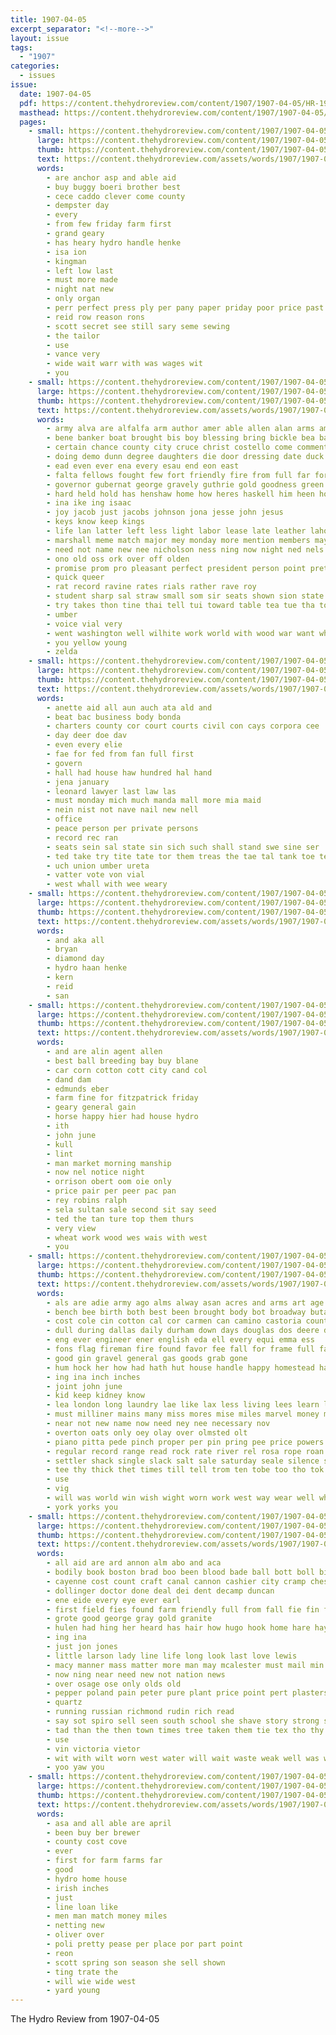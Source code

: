 ```yaml
---
title: 1907-04-05
excerpt_separator: "<!--more-->"
layout: issue
tags:
  - "1907"
categories:
  - issues
issue:
  date: 1907-04-05
  pdf: https://content.thehydroreview.com/content/1907/1907-04-05/HR-1907-04-05.pdf
  masthead: https://content.thehydroreview.com/content/1907/1907-04-05/masthead/HR-1907-04-05.jpg
  pages:
    - small: https://content.thehydroreview.com/content/1907/1907-04-05/small/HR-1907-04-05-01.jpg
      large: https://content.thehydroreview.com/content/1907/1907-04-05/large/HR-1907-04-05-01.jpg
      thumb: https://content.thehydroreview.com/content/1907/1907-04-05/thumbnails/HR-1907-04-05-01.jpg
      text: https://content.thehydroreview.com/assets/words/1907/1907-04-05/HR-1907-04-05-01.txt
      words:
        - are anchor asp and able aid
        - buy buggy boeri brother best
        - cece caddo clever come county
        - dempster day
        - every
        - from few friday farm first
        - grand geary
        - has heary hydro handle henke
        - isa ion
        - kingman
        - left low last
        - must more made
        - night nat new
        - only organ
        - perr perfect press ply per pany paper priday poor price past
        - reid row reason rons
        - scott secret see still sary seme sewing
        - the tailor
        - use
        - vance very
        - wide wait warr with was wages wit
        - you
    - small: https://content.thehydroreview.com/content/1907/1907-04-05/small/HR-1907-04-05-02.jpg
      large: https://content.thehydroreview.com/content/1907/1907-04-05/large/HR-1907-04-05-02.jpg
      thumb: https://content.thehydroreview.com/content/1907/1907-04-05/thumbnails/HR-1907-04-05-02.jpg
      text: https://content.thehydroreview.com/assets/words/1907/1907-04-05/HR-1907-04-05-02.txt
      words:
        - army alva are alfalfa arm author amer able allen alan arms amid and all aho alt asa angels
        - bene banker boat brought bis boy blessing bring bickle bea bade bolts boss bin but beg been bates baltimore best beard board blue bright borne bers below bills blew ball
        - certain chance county city cruce christ costello come comment crank comes count castor clos can celestial candle close cor christians case con
        - doing demo dunn degree daughters die door dressing date duck doubt doyle dence day dows dinner daily dings down deal dust death
        - ead even ever ena every esau end eon east
        - falta fellows fought few fort friendly fire from full far for fair flash
        - governor gubernat george gravely guthrie gold goodness green gen gave guess good graft
        - hard held hold has henshaw home how heres haskell him heen hope hor hen hall had hin heart heaven hey her henry heath head house heap high hill
        - ina ike ing isaac
        - joy jacob just jacobs johnson jona jesse john jesus
        - keys know keep kings
        - life lan latter left less light labor lease late leather lahoma little low lake last longs love like lee lot leader lay lord lear let
        - marshall meme match major mey monday more mention members may mutton men murray matt meredith mash moth masters man meadow master march morning morgan must made mclaughlin mantel might memory mar mate moman
        - need not name new nee nicholson ness ning now night ned nels nichol narrow
        - ono old oss ork over off olden
        - promise prom pro pleasant perfect president person point pretty poor plate pruitt pek pale pick plan pace people pane parks pay pardon pain pers
        - quick queer
        - rat record ravine rates rials rather rave roy
        - student sharp sal straw small som sir seats shown sion state scarlet sorrow step sky such speech sho single stranger stace soon seat set station stone still saturday side spanish stafford shy show say second save schools
        - try takes thon tine thai tell tui toward table tea tue tha tone tie tho thou thousand the ted tour thing tom trees thea then than town take till trust tim them
        - umber
        - voice vial very
        - went washington well wilhite work world with wood war want why will wife wax wall word whims was window woods way windows
        - you yellow young
        - zelda
    - small: https://content.thehydroreview.com/content/1907/1907-04-05/small/HR-1907-04-05-03.jpg
      large: https://content.thehydroreview.com/content/1907/1907-04-05/large/HR-1907-04-05-03.jpg
      thumb: https://content.thehydroreview.com/content/1907/1907-04-05/thumbnails/HR-1907-04-05-03.jpg
      text: https://content.thehydroreview.com/assets/words/1907/1907-04-05/HR-1907-04-05-03.txt
      words:
        - anette aid all aun auch ata ald and
        - beat bac business body bonda
        - charters county cor court courts civil con cays corpora cee
        - day deer doe dav
        - even every elie
        - fae for fed from fan full first
        - govern
        - hall had house haw hundred hal hand
        - jena january
        - leonard lawyer last law las
        - must monday mich much manda mall more mia maid
        - nein nist not nave nail new nell
        - office
        - peace person per private persons
        - record rec ran
        - seats sein sal state sin sich such shall stand swe sine ser
        - ted take try tite tate tor them treas the tae tal tank toe tee
        - uch union umber ureta
        - vatter vote von vial
        - west whall with wee weary
    - small: https://content.thehydroreview.com/content/1907/1907-04-05/small/HR-1907-04-05-04.jpg
      large: https://content.thehydroreview.com/content/1907/1907-04-05/large/HR-1907-04-05-04.jpg
      thumb: https://content.thehydroreview.com/content/1907/1907-04-05/thumbnails/HR-1907-04-05-04.jpg
      text: https://content.thehydroreview.com/assets/words/1907/1907-04-05/HR-1907-04-05-04.txt
      words:
        - and aka all
        - bryan
        - diamond day
        - hydro haan henke
        - kern
        - reid
        - san
    - small: https://content.thehydroreview.com/content/1907/1907-04-05/small/HR-1907-04-05-05.jpg
      large: https://content.thehydroreview.com/content/1907/1907-04-05/large/HR-1907-04-05-05.jpg
      thumb: https://content.thehydroreview.com/content/1907/1907-04-05/thumbnails/HR-1907-04-05-05.jpg
      text: https://content.thehydroreview.com/assets/words/1907/1907-04-05/HR-1907-04-05-05.txt
      words:
        - and are alin agent allen
        - best ball breeding bay buy blane
        - car corn cotton cott city cand col
        - dand dam
        - edmunds eber
        - farm fine for fitzpatrick friday
        - geary general gain
        - horse happy hier had house hydro
        - ith
        - john june
        - kull
        - lint
        - man market morning manship
        - now nel notice night
        - orrison obert oom oie only
        - price pair per peer pac pan
        - rey robins ralph
        - sela sultan sale second sit say seed
        - ted the tan ture top them thurs
        - very view
        - wheat work wood wes wais with west
        - you
    - small: https://content.thehydroreview.com/content/1907/1907-04-05/small/HR-1907-04-05-06.jpg
      large: https://content.thehydroreview.com/content/1907/1907-04-05/large/HR-1907-04-05-06.jpg
      thumb: https://content.thehydroreview.com/content/1907/1907-04-05/thumbnails/HR-1907-04-05-06.jpg
      text: https://content.thehydroreview.com/assets/words/1907/1907-04-05/HR-1907-04-05-06.txt
      words:
        - als are adie army ago alms alway asan acres and arms art age aly all artis app admire ama
        - bench bee birth both best been brought body bot broadway buta bottle but brave bas better benito baldwin bae bolts bary boot bly
        - cost cole cin cotton cal cor carmen can camino castoria county cara centers charles cap change care company close con city case child creek car
        - dull during dallas daily durham down days douglas dos deere debates day doing dry daughtrey dax dey davids daughter
        - eng ever engineer ener english eda ell every equi emma ess
        - fons flag fireman fire found favor fee fall for frame full face foster fine forty fin famous falling first figures free french from fig fer
        - good gin gravel general gas goods grab gone
        - hum hock her how had hath hut house handle happy homestead hay hand has half home hor hams
        - ing ina inch inches
        - joint john june
        - kid keep kidney know
        - lea london long laundry lae like lax less living lees learn lydia louisville lows lion
        - must milliner mains many miss mores mise miles marvel money most maine morning much more men meca music mile mall matter man medic moe
        - near not new name now need ney nee necessary nov
        - overton oats only oey olay over olmsted olt
        - piano pitta pede pinch proper per pin pring pee price powers pain pretty pore pop person place passer porter pala pale pounds poet
        - regular record range read rock rate river rel rosa rope roan roots rates
        - settler shack single slack salt sale saturday seale silence send story sens sues set state station summer sand standing sandy stack switch setter stiff sine supply shows starch soul states safe stone saa save stones strength size sien show swan special such sewing san shawnee
        - tee thy thick thet times till tell trom ten tobe too tho tok take tong thad the train tonic them tree thar texas toni than tow try then
        - use
        - vig
        - will was world win wish wight worn work west way wear well white western words went water with write
        - york yorks you
    - small: https://content.thehydroreview.com/content/1907/1907-04-05/small/HR-1907-04-05-07.jpg
      large: https://content.thehydroreview.com/content/1907/1907-04-05/large/HR-1907-04-05-07.jpg
      thumb: https://content.thehydroreview.com/content/1907/1907-04-05/thumbnails/HR-1907-04-05-07.jpg
      text: https://content.thehydroreview.com/assets/words/1907/1907-04-05/HR-1907-04-05-07.txt
      words:
        - all aid are ard annon alm abo and aca
        - bodily book boston brad boo been blood bade ball bott boll bia bye base bie break bottley began bottles big best but bein blessing
        - cayenne cost count craft canal cannon cashier city cramp chesebrough chest camon can caddo cant
        - dollinger doctor done deal dei dent decamp duncan
        - ene eide every eye ever earl
        - first field fies found farm friendly full from fall fie fin for fore fields free fay
        - grote good george gray gold granite
        - hulen had hing her heard has hair how hugo hook home hare hay hills handy hoger hydro
        - ing ina
        - just jon jones
        - little larson lady line life long look last love lewis
        - macy manner mass matter more man may mcalester must mail min meg made mite mine
        - now ning near need new not nation news
        - over osage ose only olds old
        - pepper poland pain peter pure plant price point pert plasters
        - quartz
        - running russian richmond rudin rich read
        - say sot spiro sell seen south school she shave story strong state sewer saw summer sloan sand stock single sour sunday stand scott seas send
        - tad than the then town times tree taken them tie tex tho thy try tam take tegan temple tey tobacco
        - use
        - vin victoria vietor
        - wit with wilt worn west water will wait waste weak well was wine wonders wales war worth wie
        - yoo yaw you
    - small: https://content.thehydroreview.com/content/1907/1907-04-05/small/HR-1907-04-05-08.jpg
      large: https://content.thehydroreview.com/content/1907/1907-04-05/large/HR-1907-04-05-08.jpg
      thumb: https://content.thehydroreview.com/content/1907/1907-04-05/thumbnails/HR-1907-04-05-08.jpg
      text: https://content.thehydroreview.com/assets/words/1907/1907-04-05/HR-1907-04-05-08.txt
      words:
        - asa and all able are april
        - been buy ber brewer
        - county cost cove
        - ever
        - first for farm farms far
        - good
        - hydro home house
        - irish inches
        - just
        - line loan like
        - men man match money miles
        - netting new
        - oliver over
        - poli pretty pease per place por part point
        - reon
        - scott spring son season she sell shown
        - ting trate the
        - will wie wide west
        - yard young
---
```


The Hydro Review from 1907-04-05

<!--more-->

